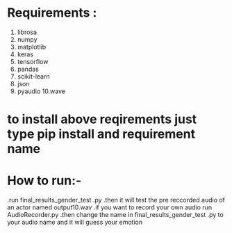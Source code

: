 # Requirements :
1. librosa
2. numpy
3. matplotlib
4. keras
5. tensorflow
6. pandas
7. scikit-learn
8. json
9. pyaudio
10.wave

# to install above reqirements just type pip install and requirement name



# How to run:-
.run final_results_gender_test .py
.then it will test the pre reccorded audio of an actor named output10.wav
.if you want to record your own audio run AudioRecorder.py
.then change the name in final_results_gender_test .py to your audio name and it will guess your emotion


